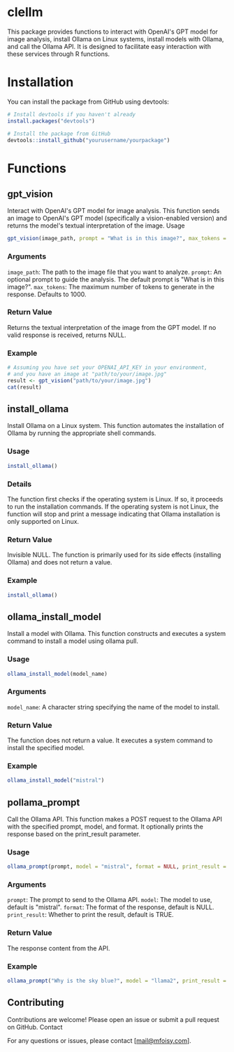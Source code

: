 # clellm

This package provides functions to interact with OpenAI's GPT model for image analysis, install Ollama on Linux systems, install models with Ollama, and call the Ollama API. It is designed to facilitate easy interaction with these services through R functions.

# Installation

You can install the package from GitHub using devtools:

```r
# Install devtools if you haven't already
install.packages("devtools")

# Install the package from GitHub
devtools::install_github("yourusername/yourpackage")
```

# Functions

## gpt_vision

Interact with OpenAI's GPT model for image analysis. This function sends an image to OpenAI's GPT model (specifically a vision-enabled version) and returns the model's textual interpretation of the image.
Usage

```r
gpt_vision(image_path, prompt = "What is in this image?", max_tokens = 1000)
```

### Arguments

`image_path`: The path to the image file that you want to analyze.
`prompt`: An optional prompt to guide the analysis. The default prompt is "What is in this image?".
`max_tokens`: The maximum number of tokens to generate in the response. Defaults to 1000.

### Return Value

Returns the textual interpretation of the image from the GPT model. If no valid response is received, returns NULL.

### Example

```r
# Assuming you have set your OPENAI_API_KEY in your environment,
# and you have an image at "path/to/your/image.jpg"
result <- gpt_vision("path/to/your/image.jpg")
cat(result)
```

## install_ollama

Install Ollama on a Linux system. This function automates the installation of Ollama by running the appropriate shell commands.

### Usage

```r
install_ollama()
```

### Details

The function first checks if the operating system is Linux. If so, it proceeds to run the installation commands. If the operating system is not Linux, the function will stop and print a message indicating that Ollama installation is only supported on Linux.

### Return Value

Invisible NULL. The function is primarily used for its side effects (installing Ollama) and does not return a value.

### Example

```r
install_ollama()
```

## ollama_install_model

Install a model with Ollama. This function constructs and executes a system command to install a model using ollama pull.

### Usage

```r
ollama_install_model(model_name)
```

### Arguments

`model_name`: A character string specifying the name of the model to install.

### Return Value

The function does not return a value. It executes a system command to install the specified model.

### Example

```r
ollama_install_model("mistral")
```

## pollama_prompt

Call the Ollama API. This function makes a POST request to the Ollama API with the specified prompt, model, and format. It optionally prints the response based on the print_result parameter.

### Usage

```r
ollama_prompt(prompt, model = "mistral", format = NULL, print_result = TRUE)
```

### Arguments

`prompt`: The prompt to send to the Ollama API.
`model`: The model to use, default is "mistral".
`format`: The format of the response, default is NULL.
`print_result`: Whether to print the result, default is TRUE.

### Return Value

The response content from the API.

### Example

```r
ollama_prompt("Why is the sky blue?", model = "llama2", print_result = TRUE)
```

## Contributing

Contributions are welcome! Please open an issue or submit a pull request on GitHub.
Contact

For any questions or issues, please contact [mail@mfoisy.com].
